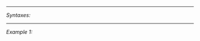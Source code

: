 


---
*Syntaxes:*

<!-- [] call `BIN_fnc_isPuzzleTerminated` -->

---
*Example 1:*

<!-- 
```sqf
[] call BIN_fnc_isPuzzleTerminated;
``` -->